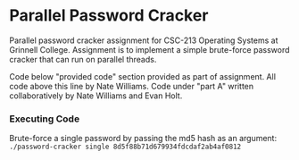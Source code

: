 # Parallel Password Cracker
Parallel password cracker assignment for CSC-213 Operating Systems at Grinnell College. Assignment is to implement a simple brute-force password cracker that can run on parallel threads. 

Code below "provided code" section provided as part of assignment. All code above this line by Nate Williams. Code under "part A" written collaboratively by Nate Williams and Evan Holt. 

### Executing Code
Brute-force a single password by passing the md5 hash as an argument:
``./password-cracker single 8d5f88b71d679934fdcdaf2ab4af0812``
